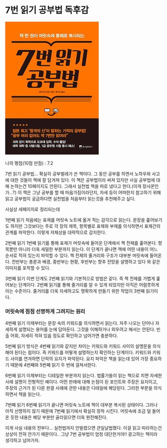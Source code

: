 # 7번 읽기 공부법 독후감
![책사진](7번읽기공부법표지.jpg)


나의 평점(10점 만점) : 7.2

7번 읽기 공부법... 확실히 공부벌레가 쓴 책이다. 그 동안 공부를 하면서 노하우와 사고에 대한 것들이 책에 잘 담겨져 있다. 이 책은 공부법이라 써져 있지만 사실 공부법에 대해 논하는건 10페이지도 안된다. 그래서 실천법 책을 따로 냈다고 한다.(이게 장사꾼인가...?) 이 책은 그냥 공부를 할 때 마음가짐이라던지, 자세 등이 어떠한지 참고하기 위해 읽고 공부법이 궁금하다면 
실천법을 처음부터 읽는것을 추천해주고 싶다.

사실상 세페이지로 정리되는데

1번째 읽기
처음에는 표제를 머릿속 노트에 옮겨 적는 감각으로 읽는다. 문장을 훑어보기도 하지만 그것보다는 주로 각 장의 제목, 항목별로 표제와 부제를 의식하면서 표제간의 관계를 파악한다. 이렇게 저체상을 대략적으로 감지한다.

2번째 읽기
1번째 읽기를 통해 표제가 머릿속에 들어온 단계에서 책 전체를 훑어본다. 항목뿐만 아니라 더욱 세밀한 부분까지 읽는다. 이 단계가 끝나면 책에 어떤 내용이 어느 순서로 적혀 있는지 파악할 수 있다. 책 전체의 줄거리와 구조가 대부분 머릿속에 들어온다. 전반부는 총론과 배경, 중반부는 현황, 후반부는 향후 전망을 설명하고 있다 와 같은 이미지를 포착할 수 있다.

3번째 읽기
이번 단계도 2번째 읽기와 기본적으로 방법은 같다. 즉 책 전체를 가볍게 훑어보는 단계이다. 2번째 읽기를 통해 줄거리를 알 수 있게 되었지만 아직은 어렴풋하게 아는 수준이다. 줄거리를 더욱 자세하고도 명확하게 만들기 위한 작업이 3번째 읽기이다.

### 머릿속에 점점 선명하게 그려지는 원리
4번째 읽기
이제부터는 문장 속의 키워드를 의식하면서 읽는다. 자주 나오는 단어나 자세하게 설명되는 용어를 눈에 담아둔다. 그것을 이해하거나 외우려고 해서는 안된다. 빈출 어휘, 자세히 적혀 있음 정도로 확인하고 넘어가면 충분하다.

5번째 읽기
방식은 4번째 읽기와 같지만 차이는 키워드와 키워드 사이의 설명문을 의식해야 된다는 점이다. 즉 키워드를 어떻게 설명하는지 확인하는 단계이다. 키워드와 키워드 사이를 연겨하면 단락의 요지가 파악된다. 요지 파악은 책을 읽는데 있어 가장 중요하기 때문에 4번째와 5번째 읽기 두 번에 걸쳐서한다.

6번째 읽기
이제부터는 디테일한 부분까지 읽는다. 법률가들이 읽는 책으로 치면 자세한 사례 설명이 전형적인 예이다. 어떤 판례에 대해 논점이 된 포인트와 주장은 요지이고, 주장의 근거가 된 다른 판결 사례에 관한 내용은 디테일에 해당된다. 그러한 부분을 의식하면서 책을 읽는다.

7번째 읽기
6번째 읽기가 끝나면 머릿속 노트에 책이 대부분 복사된 상태이다. 그러나 아직 선명하지 않기 때문에 7번째 읽기에서 확실히 정착 시킨다. 머릿속에 조금 덜 들어온 듯한 내용은 해당 부분만 골라읽으면 더욱 완전해진다.


이게 사실 내용의 전부다... 실천법까지 안빌렸으면 큰일날법했다. 이걸 읽고 따라하는건 상상이 전혀 안가기 때문이다.. 그냥 7번 공부법이 엄청 대단한거야!! 광고하는 책이라 생각하고 넘어가자.